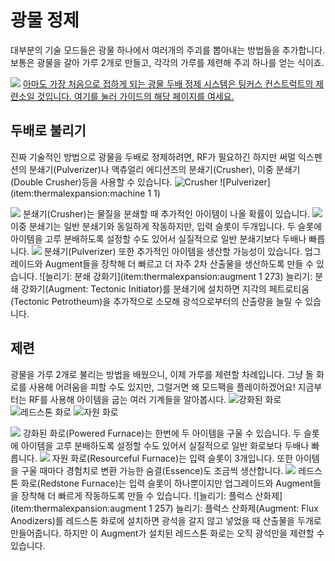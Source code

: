 # 광물 정제

대부분의 기술 모드들은 광물 하나에서 여러개의 주괴를 뽑아내는 방법들을 추가합니다. 보통은 광물을 갈아 가루 2개로 만들고, 각각의 가루를 제련해 주괴 하나를 얻는 식이죠.

![](../../../gear/tinkers_construct/smeltery/smeltery.png)
[아마도 가장 처음으로 접하게 되는 광물 두배 정제 시스템은 팅커스 컨스트럭트의 제련소일 것입니다. 여기를 눌러 가이드의 해당 페이지를 여세요.](guide:/modpack/gear/tinkers_construct/smeltery/)

## 두배로 불리기
진짜 기술적인 방법으로 광물을 두배로 정제하려면, RF가 필요하긴 하지만 써멀 익스펜션의 분쇄기(Pulverizer)나 액츄얼리 에디션즈의 분쇄기(Crusher), 이중 분쇄기(Double Crusher)등을 사용할 수 있습니다.
![Crusher](item:actuallyadditions:block_grinder)
![Pulverizer](item:thermalexpansion:machine 1 1)

![](crusher.png)
분쇄기(Crusher)는 물질을 분쇄할 때 추가적인 아이템이 나올 확률이 있습니다.
![](double_crusher.png)
이중 분쇄기는 일반 분쇄기와 동일하게 작동하지만, 입력 슬롯이 두개입니다. 두 슬롯에 아이템을 고루 분배하도록 설정할 수도 있어서 실질적으로 일반 분쇄기보다 두배나 빠릅니다.
![](pulverizer.png)
분쇄기(Pulverizer) 또한 추가적인 아이템을 생산할 가능성이 있습니다. 업그레이드와 Augment들을 장착해 더 빠르고 더 자주 2차 산출물을 생산하도록 만들 수 있습니다.
![늘리기: 분쇄 강화기](item:thermalexpansion:augment 1 273)
늘리기: 분쇄 강화기(Augment: Tectonic Initiator)를 분쇄기에 설치하면 지각의 페트로티움(Tectonic Petrotheum)을 추가적으로 소모해 광석으로부터의 산출량을 늘릴 수 있습니다.

## 제련
광물을 가루 2개로 불리는 방법을 배웠으니, 이제 가루를 제련할 차례입니다. 그냥 돌 화로를 사용해 어려움을 피할 수도 있지만, 그럴거면 왜 모드팩을 플레이하겠어요! 지금부터는 RF를 사용해 아이템을 굽는 여러 기계들을 알아봅시다.
![강화된 화로](item:actuallyadditions:block\_furnace\_double)
![레드스톤 화로](item:thermalexpansion:machine)
![자원 화로](item:industrialforegoing:resourceful_furnace)

![](powered_furnace.png)
강화된 화로(Powered Furnace)는 한번에 두 아이템을 구울 수 있습니다. 두 슬롯에 아이템을 고루 분배하도록 설정할 수도 있어서 실질적으로 일반 화로보다 두배나 빠릅니다.
![](resourceful_furnace.png)
자원 화로(Resourceful Furnace)는 입력 슬롯이 3개입니다. 또한 아이템을 구울 때마다 경험치로 변환 가능한 숨결(Essence)도 조금씩 생산합니다.
![](redstone_furnace.png)
레드스톤 화로(Redstone Furnace)는 입력 슬롯이 하나뿐이지만 업그레이드와 Augment들을 장착해 더 빠르게 작동하도록 만들 수 있습니다.
![늘리기: 플럭스 산화제](item:thermalexpansion:augment 1 257)
늘리기: 플럭스 산화제(Augment: Flux Anodizers)를 레드스톤 화로에 설치하면 광석을 갈지 않고 넣었을 때 산출물을 두개로 만들어줍니다. 하지만 이 Augment가 설치된 레드스톤 화로는 오직 광석만을 제련할 수 있습니다.